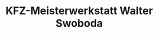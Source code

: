 ---
title: "KFZ-Meisterwerkstatt Walter Swoboda"
url: /teltow/kfz-meisterwerkstatt-walter-swoboda/
shop: Autowerkstatt
---